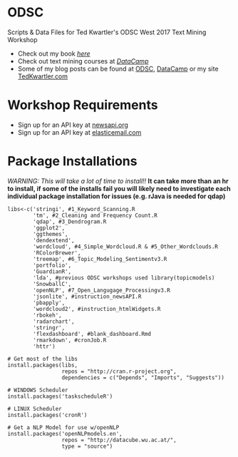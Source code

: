 # ODSC 
Scripts & Data Files for Ted Kwartler's ODSC West 2017 Text Mining Workshop
* Check out my book [*here*](http://amazon.com/Text-Mining-Practice-Ted-Kwartler/dp/1119282012)
* Check out text mining courses at [*DataCamp*](http://datacamp.com)
* Some of my blog posts can be found at [ODSC](https://opendatascience.com/category/blog/), [DataCamp](http://www.datacamp.com/community/blog) or my site [TedKwartler.com](http://tedkwartler.com)

# Workshop Requirements
- Sign up for an API key at [newsapi.org](http://newsapi.org)
- Sign up for an API key at [elasticemail.com](http://elasticemail.com) 

# Package Installations
*WARNING: This will take a lot of time to install!!*
**It can take more than an hr to install, if some of the installs fail you will likely need to investigate each individual package installation for issues (e.g. rJava is needed for qdap)**
```
libs<-c('stringi', #1_Keyword_Scanning.R
        'tm', #2_Cleaning and Frequency Count.R
        'qdap', #3_Dendrogram.R
        'ggplot2', 
        'ggthemes',
        'dendextend',
        'wordcloud', #4_Simple_Wordcloud.R & #5_Other_Wordclouds.R
        'RColorBrewer',
        'treemap', #6_Topic_Modeling_Sentimentv3.R
        'portfolio',
        'GuardianR',
        'lda', #previous ODSC workshops used library(topicmodels)
        'SnowballC',
        'openNLP', #7_Open_Langugage_Processingv3.R
        'jsonlite', #instruction_newsAPI.R
        'pbapply',
        'wordcloud2', #instruction_htmlWidgets.R
        'rbokeh',
        'radarchart',
        'stringr',
        'flexdashboard', #blank_dashboard.Rmd
        'rmarkdown', #cronJob.R
        'httr')

# Get most of the libs
install.packages(libs, 
                 repos = "http://cran.r-project.org", 
                 dependencies = c("Depends", "Imports", "Suggests"))

# WINDOWS Scheduler
install.packages('taskscheduleR')

# LINUX Scheduler
install.packages('cronR')

# Get a NLP Model for use w/openNLP
install.packages('openNLPmodels.en', 
                 repos = "http://datacube.wu.ac.at/", 
                 type = "source")
```      
